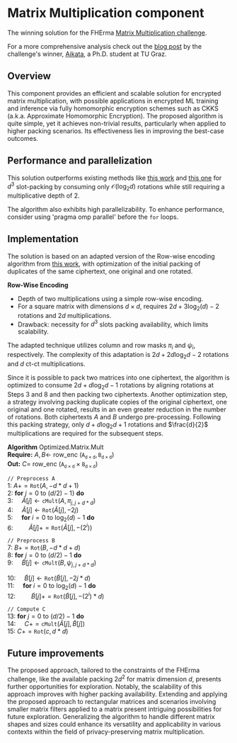 # Matrix Multiplication component

The winning solution for the FHErma [Matrix Multiplication challenge](https://fherma.io/challenges/652bf669485c878710fd020b).

For a more comprehensive analysis check out the [blog post](https://fherma.io/content/65de4152bfa5f4ea4471701e) by the challenge's winner, [Aikata](https://www.iaik.tugraz.at/person/aikata-aikata/), a Ph.D. student at TU Graz.

## Overview

This component provides an efficient and scalable solution for encrypted matrix multiplication, with possible applications in encrypted ML training and inference via fully homomorphic encryption schemes such as CKKS (a.k.a. Approximate Homomorphic Encryption).
The proposed algorithm is quite simple, yet it achieves non-trivial results, particularly when applied to higher packing scenarios.
Its effectiveness lies in improving the best-case outcomes.

## Performance and parallelization

This solution outperforms existing methods like [this work](https://eprint.iacr.org/2023/1649.pdf) and [this one](https://eprint.iacr.org/2018/1041.pdf) for $d^3$ slot-packing by consuming only $\mathcal{O}(\log_2{d})$ rotations while still requiring a multiplicative depth of 2.

The algorithm also exhibits high parallelizability.
To enhance performance, consider using 'pragma omp parallel' before the `for` loops.

## Implementation

The solution is based on an adapted version of the Row-wise encoding algorithm from [this work](https://eprint.iacr.org/2023/1649.pdf), with optimization of the initial packing of duplicates of the same ciphertext, one original and one rotated.

**Row-Wise Encoding**
   - Depth of two multiplications using a simple row-wise encoding.
   - For a square matrix with dimensions $d\times d$, requires $2 d+3\log_2(d)-2$ rotations and $2d$ multiplications.
   - Drawback: necessity for $d^3$ slots packing availability, which limits scalability.

The adapted technique utilizes column and row masks $\pi_i$ and $\psi_i$, respectively.
The complexity of this adaptation is $2d+2d\log_2{d}-2$ rotations and $d$ ct-ct multiplications.

Since it is possible to pack two matrices into one ciphertext, the algorithm is optimized to consume $2d+d\log_2{d}-1$ rotations by aligning rotations at Steps 3 and 8 and then packing two ciphertexts.
Another optimization step, a strategy involving packing duplicate copies of the original ciphertext, one original and one rotated, results in an even greater reduction in the number of rotations.
Both ciphertexts $A$ and $B$ undergo pre-processing.
Following this packing strategy, only $d+d\log_2{d}+1$ rotations and $\frac{d}{2}$ multiplications are required for the subsequent steps.

**Algorithm** Optimized.Matrix.Mult\
**Require:** $A,B \leftarrow$ row_enc $(\mathtt{A_{d\times d}},\mathtt{B_{d\times d}})$\
**Out:** $C=$ row_enc $(\mathtt{A_{d\times d}}\times\mathtt{B_{d\times d}})$

`// Preprocess A`\
1: $A +=  \texttt{Rot}(A, -d*d+1 )$\
2: **for** $j=0$ to $(d/2)-1$} **do**\
3: &nbsp;&nbsp;&nbsp;&nbsp;$\tilde{A}[j] \leftarrow  \texttt{cMult}(A, \pi_{j,j+d*d} )$\
4: &nbsp;&nbsp;&nbsp;&nbsp;$\tilde{A}[j] \leftarrow  \texttt{Rot}(\tilde{A}[j],-2j)$\
5: &nbsp;&nbsp;&nbsp;&nbsp;**for** $i=0$ to $\log_2(d)-1$ **do**\
6: &nbsp;&nbsp;&nbsp;&nbsp;&nbsp;&nbsp;&nbsp;&nbsp;$\tilde{A}[j] +=  \texttt{Rot}(\tilde{A}[j], -(2^i) )$

`// Preprocess B`\
7: $B +=  \texttt{Rot}(B, -d*d+d )$\
8: **for** $j=0$ to $(d/2)-1$ **do**\
9: &nbsp;&nbsp;&nbsp;&nbsp;$\tilde{B}[j] \leftarrow  \texttt{cMult}(B, \psi_{j,j+d*d} )$

10: &nbsp;&nbsp;&nbsp;&nbsp;$\tilde{B}[j] \leftarrow  \texttt{Rot}(\tilde{B}[j],-2j*d)$\
11: &nbsp;&nbsp;&nbsp;&nbsp;**for** $i=0$ to $\log_2(d)-1$ **do**\
12: &nbsp;&nbsp;&nbsp;&nbsp;&nbsp;&nbsp;&nbsp;&nbsp;$\tilde{B}[j] +=  \texttt{Rot}(\tilde{B}[j], -(2^i)*d )$

`// Compute C`\
13: **for** $j=0$ to $(d/2)-1$ **do**\
14: &nbsp;&nbsp;&nbsp;&nbsp;$C += \texttt{cMult}(\tilde{A}[j],\tilde{B}[j] )$\
15: $C += \texttt{Rot}(c,d* d )$

## Future improvements

The proposed approach, tailored to the constraints of the FHErma challenge, like the available packing $2d^2$ for matrix dimension $d$, presents further opportunities for exploration.
Notably, the scalability of this approach improves with higher packing availability.
Extending and applying the proposed approach to rectangular matrices and scenarios involving smaller matrix filters applied to a matrix present intriguing possibilities for future exploration.
Generalizing the algorithm to handle different matrix shapes and sizes could enhance its versatility and applicability in various contexts within the field of privacy-preserving matrix multiplication.
